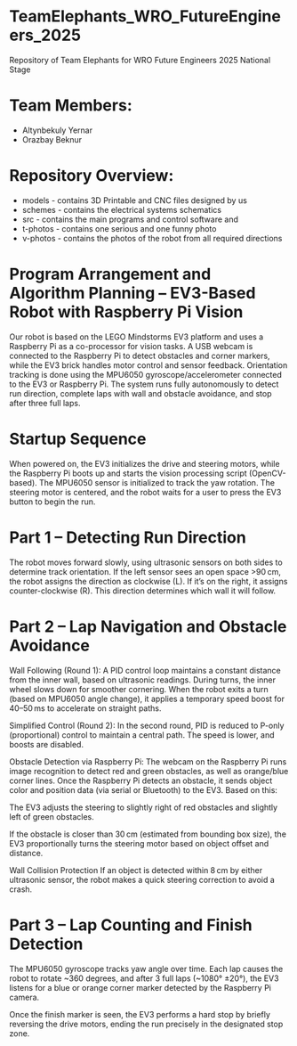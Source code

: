 # TeamElephants_WRO_FutureEngineers_2025
Repository of Team Elephants for WRO Future Engineers 2025 National Stage

# Team Members:
- Altynbekuly Yernar
- Orazbay Beknur

# Repository Overview:
- models - contains 3D Printable and CNC files designed by us
- schemes - contains the electrical systems schematics
- src - contains the main programs and control software and
- t-photos - contains one serious and one funny photo
- v-photos - contains the photos of the robot from all required directions

# Program Arrangement and Algorithm Planning – EV3-Based Robot with Raspberry Pi Vision
Our robot is based on the LEGO Mindstorms EV3 platform and uses a Raspberry Pi as a co-processor for vision tasks. A USB webcam is connected to the Raspberry Pi to detect obstacles and corner markers, while the EV3 brick handles motor control and sensor feedback. Orientation tracking is done using the MPU6050 gyroscope/accelerometer connected to the EV3 or Raspberry Pi. The system runs fully autonomously to detect run direction, complete laps with wall and obstacle avoidance, and stop after three full laps.

# Startup Sequence
When powered on, the EV3 initializes the drive and steering motors, while the Raspberry Pi boots up and starts the vision processing script (OpenCV-based). The MPU6050 sensor is initialized to track the yaw rotation. The steering motor is centered, and the robot waits for a user to press the EV3 button to begin the run.

# Part 1 – Detecting Run Direction
The robot moves forward slowly, using ultrasonic sensors on both sides to determine track orientation. If the left sensor sees an open space >90 cm, the robot assigns the direction as clockwise (L). If it’s on the right, it assigns counter-clockwise (R). This direction determines which wall it will follow.

# Part 2 – Lap Navigation and Obstacle Avoidance
Wall Following (Round 1):
A PID control loop maintains a constant distance from the inner wall, based on ultrasonic readings. During turns, the inner wheel slows down for smoother cornering. When the robot exits a turn (based on MPU6050 angle change), it applies a temporary speed boost for 40–50 ms to accelerate on straight paths.

Simplified Control (Round 2):
In the second round, PID is reduced to P-only (proportional) control to maintain a central path. The speed is lower, and boosts are disabled.

Obstacle Detection via Raspberry Pi:
The webcam on the Raspberry Pi runs image recognition to detect red and green obstacles, as well as orange/blue corner lines. Once the Raspberry Pi detects an obstacle, it sends object color and position data (via serial or Bluetooth) to the EV3. Based on this:

The EV3 adjusts the steering to slightly right of red obstacles and slightly left of green obstacles.

If the obstacle is closer than 30 cm (estimated from bounding box size), the EV3 proportionally turns the steering motor based on object offset and distance.

Wall Collision Protection
If an object is detected within 8 cm by either ultrasonic sensor, the robot makes a quick steering correction to avoid a crash.

# Part 3 – Lap Counting and Finish Detection
The MPU6050 gyroscope tracks yaw angle over time. Each lap causes the robot to rotate ~360 degrees, and after 3 full laps (~1080° ±20°), the EV3 listens for a blue or orange corner marker detected by the Raspberry Pi camera.

Once the finish marker is seen, the EV3 performs a hard stop by briefly reversing the drive motors, ending the run precisely in the designated stop zone.
